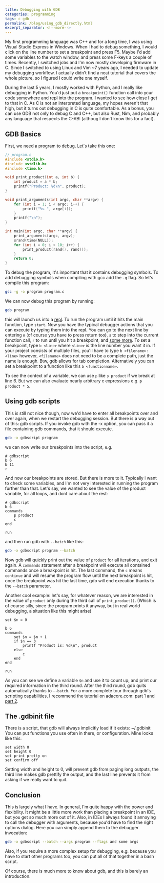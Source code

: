 ```yaml
--- 
title: Debugging with GDB
categories: programming
tags: c gdb
permalink: /blog/using_gdb_directly.html
excerpt_separator: <!--more-->
---
```


My first programming language was C++ and for a long time, I was using Visual
Studio Express in Windows. When I had to debug something, I would click on the
line number to set a breakpoint and press F5. Maybe I'd add some variables to
the watch window, and press some F-keys a couple of times. Recently, I switched
jobs and I'm now mostly developing firmware in C. Since I switched to using
Linux and Vim ~7 years ago, I needed to update my debugging workflow. I
actually didn't find a neat tutorial that covers the whole picture, so I
figured I could write one myself.

<!--more-->

During the last 5 years, I mostly worked with Python, and I really like
debugging in Python. You'd just put a `breakpoint()` function call into your
code somewhere and repl into the program. I wanted to see how close I get to
that in C. As C is not an interpreted language, my hopes weren't that high, but
it turns out debugging in C is quite comfortable. As a bonus, you can use GDB
not only to debug C and C++, but also Rust, Nim, and probably any language that
respects the C-ABI (althoug I don't know this for a fact).

## GDB Basics

First, we need a program to debug. Let's take this one:

```c
// program.c
#include <stdio.h>
#include <stdlib.h>
#include <time.h>

void print_product(int a, int b) {
    int product = a * b;
    printf("Product: %d\n", product);
}

void print_arguments(int argc, char **argv) {
    for (int i = 1; i < argc; i++) {
        printf("%s ", argv[i]);
    }
    printf("\n");
}

int main(int argc, char **argv) {
    print_arguments(argc, argv);
    srand(time(NULL));
    for (int i = 0; i < 10; i++) {
        print_product(rand(), rand());
    }
    return 0;
}
```

To debug the program, it's important that it contains debugging symbols. To
add debugging symbols when compiling with gcc add the `-g` flag. So let's
compile this program:

```bash
gcc -g -o program program.c
```

We can now debug this program by running:

```bash
gdb program
```

this will launch us into a
[repl](https://en.wikipedia.org/wiki/Read%E2%80%93eval%E2%80%93print_loop). To
run the program until it hits the main function, type `start`. Now you have the
typical debugger actions that you can execute by typing them into the repl. You
can go to the next line by entering `n` (of course you have to press return
too), `s` to step into the current function call, `r` to run until you hit a
breakpoint, and 
[some more](https://www.tutorialspoint.com/gnu_debugger/gdb_commands.htm). To
set a breakpoint, type `b <line>` where `<line>` is the line number you want
it in. If your project consists of multiple files, you'll have to type 
`b <filename>:<line>` however, `<filename>` does not need to be a complete path,
just the name is enough. Btw, gdb allows for tab completion. Alternatively you can
set a breakpoint to a function like this `b <functionname>`.

To see the context of a variable, we can use `p` like `p product` if we break
at line 6. But we can also evaluate nearly arbitrary c expressions e.g. `p
product * 5`.

## Using gdb scripts

This is still not nice though, now we'd have to enter all breakpoints over and
over again, when we restart the debugging session. But there is a
way out of this: gdb scripts. If you invoke gdb with the -x option, you can
pass it a file containing gdb commands, that it should execute.

```bash
gdb -x gdbscript program
```

we can now write our breakpoints into the script, e.g. 

```gdb
# gdbscript
b 6
b 11
r
```

And now our breakpoints are stored. But there is more to it. Typically I want
to check some variables, and I'm not very interested in running the program
further than that. Let's say, we wanted to see the value of the product
variable, for all loops, and dont care about the rest:

```gdb
# gdbscript
b 6
commands
    p product
    c
end

run
```

and then run gdb with `--batch` like this:

```bash
gdb -x gdbscript program --batch
```

Now gdb will quickly print out the value of `product` for all iterations, and
exit again. A `commands` statement after a breakpoint will execute all
contained commands once a breakpoint is hit. The last command, the `c` means
`continue` and will resume the program flow until the next breakpoint is hit,
once the breakpoint was hit the last time, gdb will end execution thanks to the
`--batch` parameter.

Another cool example: let's say, for whatever reason, we are interested in the
value of `product` only during the third call of `print_product()`. (Which is
of course silly, since the program prints it anyway, but in real world
debugging, a situation like this might arise)

```gdb
set $n = 0

b 6
commands
    set $n = $n + 1
    if $n == 3
        printf "Product is: %d\n", product
    else
        c
    end
end

run
```

As you can see we define a variable `$n` and use it to count up, and print our
required information in the third round. After the third round, gdb quits
automatically thanks to `--batch`. For a more complete tour through gdb's
scripting capabilities, I recommend the tutorial on adacore.com: 
[part 1](https://www.adacore.com/gems/gem-119-gdb-scripting-part-1) and
[part 2](https://www.adacore.com/gems/gem-120-gdb-scripting-part-2).

## The .gdbinit file

There is a script, that gdb will always implicitly load if it exists: ~/.gdbinit
You can put functions you use often in there, or configuration. Mine looks like
this:

```gdb
set width 0
set height 0
set print pretty on
set confirm off
```

Setting width and height to 0, will prevent gdb from paging long outputs, the
third line makes gdb prettify the output, and the last line prevents it from
asking if we really want to quit.

## Conclusion

This is largely what I have. In general, I'm quite happy with the power and
flexibility. It might be a little more work than placing a breakpoint in an
IDE, but you get so much more out of it. Also, in IDEs I always found it
annoying to call the debugger with arguments, because you'd have to find the
right options dialog. Here you can simply append them to the debugger
invocation:

```bash
gdb -x gdbscript --batch --args program --flags and some args
```

Also, if you require a more complex setup for debugging, e.g. because you have
to start other programs too, you can put all of that together in a bash script.

Of course, there is much more to know about gdb, and this is barely an
introduction.

